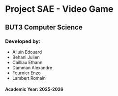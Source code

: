 # Project SAE - Video Game

## BUT3 Computer Science
### Developed by:
- Alluin Edouard
- Behani Julien
- Cailliau Ethann
- Damman Alexandre
- Fournier Enzo
- Lambert Romain

#### Academic Year: 2025-2026